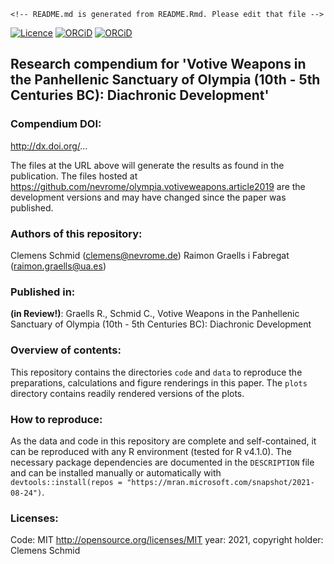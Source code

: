 ```{=html}
<!-- README.md is generated from README.Rmd. Please edit that file -->
```
[![Licence](https://img.shields.io/github/license/mashape/apistatus.svg)](http://choosealicense.com/licenses/mit/)
[![ORCiD](https://img.shields.io/badge/ORCiD-0000--0003--3448--5715-green.svg)](http://orcid.org/0000-0003-3448-5715)
[![ORCiD](https://img.shields.io/badge/ORCiD-0000--0003--3448--5715-green.svg)](http://orcid.org/0000-0002-9057-7510)

## Research compendium for 'Votive Weapons in the Panhellenic Sanctuary of Olympia (10th - 5th Centuries BC): Diachronic Development'

### Compendium DOI:

<http://dx.doi.org/>...

The files at the URL above will generate the results as found in the
publication. The files hosted at
<https://github.com/nevrome/olympia.votiveweapons.article2019> are the
development versions and may have changed since the paper was published.

### Authors of this repository:

Clemens Schmid (<clemens@nevrome.de>) Raimon Graells i Fabregat
(<raimon.graells@ua.es>)

### Published in:

**(in Review!)**: Graells R., Schmid C., Votive Weapons in the
Panhellenic Sanctuary of Olympia (10th - 5th Centuries BC): Diachronic
Development

### Overview of contents:

This repository contains the directories `code` and `data` to reproduce
the preparations, calculations and figure renderings in this paper. The
`plots` directory contains readily rendered versions of the plots.

### How to reproduce:

As the data and code in this repository are complete and self-contained,
it can be reproduced with any R environment (tested for R v4.1.0). The
necessary package dependencies are documented in the `DESCRIPTION` file
and can be installed manually or automatically with
`devtools::install(repos = "https://mran.microsoft.com/snapshot/2021-08-24")`.

### Licenses:

Code: MIT <http://opensource.org/licenses/MIT> year: 2021, copyright
holder: Clemens Schmid
